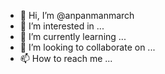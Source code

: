 - 👋 Hi, I’m @anpanmanmarch
- 👀 I’m interested in ...
- 🌱 I’m currently learning ...
- 💞️ I’m looking to collaborate on ...
- 📫 How to reach me ...

<!---
anpanmanmarch/anpanmanmarch is a ✨ special ✨ repository because its `README.md` (this file) appears on your GitHub profile.
You can click the Preview link to take a look at your changes.
--->
